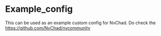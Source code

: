 # Example_config

This can be used as an example custom config for NvChad. Do check the https://github.com/NvChad/nvcommunity
